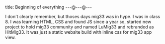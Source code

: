 title: Beginning of everything
---@---@---

I don't clearly remember, but thoses days mig33 was in hype. I was in class 8.
I was learning HTML, CSS and found JS since a year so, started new project to hold mig33 community and named LuMig33 and rebranded as HitMig33.
It was just a static website build with inline css for mig33 app view.

